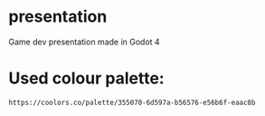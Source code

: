 # presentation
Game dev presentation made in Godot 4

# Used colour palette:
	https://coolors.co/palette/355070-6d597a-b56576-e56b6f-eaac8b
